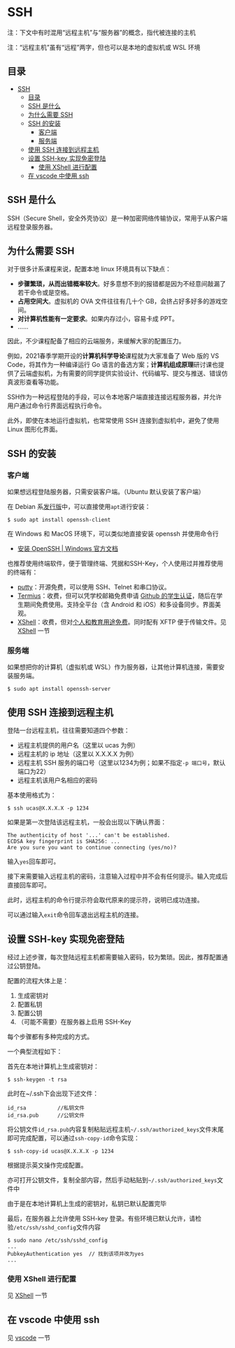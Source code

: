 # SSH
注：下文中有时混用“远程主机”与“服务器”的概念，指代被连接的主机

注：“远程主机”虽有“远程”两字，但也可以是本地的虚拟机或 WSL 环境

## 目录
- [SSH](#ssh)
  - [目录](#目录)
  - [SSH 是什么](#ssh-是什么)
  - [为什么需要 SSH](#为什么需要-ssh)
  - [SSH 的安装](#ssh-的安装)
    - [客户端](#客户端)
    - [服务端](#服务端)
  - [使用 SSH 连接到远程主机](#使用-ssh-连接到远程主机)
  - [设置 SSH-key 实现免密登陆](#设置-ssh-key-实现免密登陆)
    - [使用 XShell 进行配置](#使用-xshell-进行配置)
  - [在 vscode 中使用 ssh](#在-vscode-中使用-ssh)

## SSH 是什么
SSH（Secure Shell，安全外壳协议）是一种加密网络传输协议，常用于从客户端远程登录服务器。

## 为什么需要 SSH
对于很多计系课程来说，配置本地 linux 环境具有以下缺点：

- **步骤繁琐，从而出错概率较大**。好多意想不到的报错都是因为不经意间敲漏了若干命令或是空格。
- **占用空间大**。虚拟机的 OVA 文件往往有几十个 GB，会挤占好多好多的游戏空间。
- **对计算机性能有一定要求**。如果内存过小，容易卡成 PPT。
- ……

因此，不少课程配备了相应的云端服务，来缓解大家的配置压力。

例如，2021春季学期开设的**计算机科学导论**课程就为大家准备了 Web 版的 VS Code，将其作为一种编译运行 Go 语言的备选方案；**计算机组成原理**研讨课也提供了云端虚拟机，为有需要的同学提供实验设计、代码编写、提交与推送、错误仿真波形查看等功能。

SSH作为一种远程登陆的手段，可以令本地客户端直接连接远程服务器，并允许用户通过命令行界面远程执行命令。

此外，即使在本地运行虚拟机，也常常使用 SSH 连接到虚拟机中，避免了使用 Linux 图形化界面。

## SSH 的安装
### 客户端
如果想远程登陆服务器，只需安装客户端。（Ubuntu 默认安装了客户端）

在 Debian 系[发行版](linux/linux.md)中，可以直接使用`apt`进行安装：
```
$ sudo apt install openssh-client
```

在 Windows 和 MacOS 环境下，可以类似地直接安装 openssh 并使用命令行
- [安装 OpenSSH \| Windows 官方文档](https://docs.microsoft.com/zh-cn/windows-server/administration/openssh/openssh_install_firstuse)

也推荐使用终端软件，便于管理终端、凭据和SSH-Key，个人使用过并推荐使用的终端有：
- [putty](https://www.chiark.greenend.org.uk/~sgtatham/putty/)：开源免费，可以使用 SSH、Telnet 和串口协议。
- [Termius](https://www.termius.com/)：收费，但可以凭学校邮箱免费申请 [Github 的学生认证](https://education.github.com/pack)，随后在学生期间免费使用。支持全平台（含 Android 和 iOS）和多设备同步。界面美观。
- [XShell](https://www.xshell.com/zh/)：收费，但对[个人和教育用途免费](https://www.xshell.com/zh/free-for-home-school/)。同时配有 XFTP 便于传输文件。见 [XShell](./recommend_env/xshell.md) 一节

### 服务端
如果想把你的计算机（虚拟机或 WSL）作为服务器，让其他计算机连接，需要安装服务端。
```
$ sudo apt install openssh-server
```

## 使用 SSH 连接到远程主机
登陆一台远程主机，往往需要知道四个参数：

- 远程主机提供的用户名（这里以 ucas 为例）
- 远程主机的 ip 地址（这里以 X.X.X.X 为例）
- 远程主机 SSH 服务的端口号（这里以1234为例；如果不指定`-p 端口号`，默认端口为22）
- 远程主机该用户名相应的密码

基本使用格式为：

```
$ ssh ucas@X.X.X.X -p 1234
```

如果是第一次登陆该远程主机，一般会出现以下确认界面：

```
The authenticity of host '...' can't be established.
ECDSA key fingerprint is SHA256: ...
Are you sure you want to continue connecting (yes/no)?
```

输入`yes`回车即可。

接下来需要输入远程主机的密码，注意输入过程中并不会有任何提示。输入完成后直接回车即可。

此时，远程主机的命令行提示符会取代原来的提示符，说明已成功连接。

可以通过输入`exit`命令回车退出远程主机的连接。

## 设置 SSH-key 实现免密登陆
经过上述步骤，每次登陆远程主机都需要输入密码，较为繁琐。因此，推荐配置通过公钥登陆。

配置的流程大体上是：
1. 生成密钥对
2. 配置私钥
3. 配置公钥
4. （可能不需要）在服务器上启用 SSH-Key

每个步骤都有多种完成的方式。

一个典型流程如下：

首先在本地计算机上生成密钥对：
```
$ ssh-keygen -t rsa
```
此时在~/.ssh下会出现下述文件：

```
id_rsa			//私钥文件
id_rsa.pub		//公钥文件
```

将公钥文件`id_rsa.pub`内容复制粘贴远程主机`~/.ssh/authorized_keys`文件末尾即可完成配置，可以通过`ssh-copy-id`命令实现：
```
$ ssh-copy-id ucas@X.X.X.X -p 1234
```

根据提示英文操作完成配置。

亦可打开公钥文件，复制全部内容，然后手动粘贴到`~/.ssh/authorized_keys`文件中

由于是在本地计算机上生成的密钥对，私钥已默认配置完毕

最后，在服务器上允许使用 SSH-key 登录。有些环境已默认允许，请检验`/etc/ssh/sshd_config`文件内容
```
$ sudo nano /etc/ssh/sshd_config
...
PubkeyAuthentication yes  // 找到该项并改为yes
...
```

### 使用 XShell 进行配置
见 [XShell](recommend_env/xshell.md) 一节

## 在 vscode 中使用 ssh
见 [vscode](recommend_env/vscode.md) 一节
